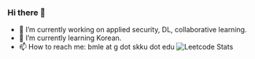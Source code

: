 ### Hi there 👋

- 🔭 I’m currently working on applied security, DL, collaborative learning.
- 🌱 I’m currently learning Korean.
- 📫 How to reach me: bmle at g dot skku dot edu
![Leetcode Stats](https://leetcard.jacoblin.cool/JacobLinCool)
